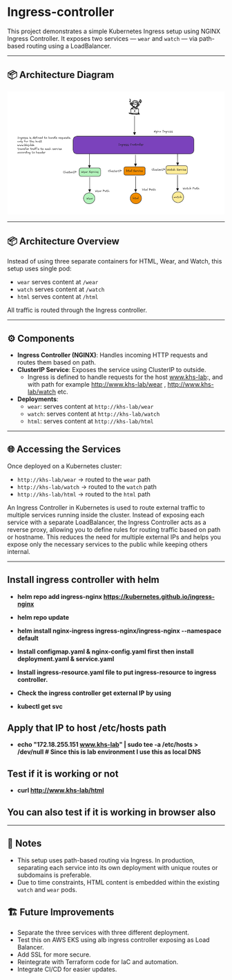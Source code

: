 # Ingress-controller
This project demonstrates a simple Kubernetes Ingress setup using NGINX Ingress Controller. It exposes two services — `wear` and `watch` — via path-based routing using a LoadBalancer.

---
## 📦 Architecture Diagram

![Architecture](https://github.com/KHS-cpu/ingress-controller/blob/main/ingress%20controller.png)

---

## 📦 Architecture Overview

Instead of using three separate containers for HTML, Wear, and Watch, this setup uses single pod:
- `wear` serves content at `/wear`
- `watch` serves content at `/watch`
- `html` serves content at `/html`

All traffic is routed through the Ingress controller.

---

## ⚙️ Components

- **Ingress Controller (NGINX)**: Handles incoming HTTP requests and routes them based on path.
- **ClusterIP Service**: Exposes the service using ClusterIP to outside.
  - Ingress is defined to handle requests for the host www.khs-lab:, and with path for example http://www.khs-lab/wear , http://www.khs-lab/watch etc.
- **Deployments**:
  - `wear`: serves content at `http://khs-lab/wear`
  - `watch`: serves content at `http://khs-lab/watch`
  - `html`: serves content at `http://khs-lab/html`

---

## 🌐 Accessing the Services

Once deployed on a Kubernetes cluster:

- `http://khs-lab/wear` → routed to the `wear` path
- `http://khs-lab/watch` → routed to the `watch` path
- `http://khs-lab/html` → routed to the `html` path


An Ingress Controller in Kubernetes is used to route external traffic to multiple services running inside the cluster. Instead of exposing each service with a separate LoadBalancer, the Ingress Controller acts as a reverse proxy, allowing you to define rules for routing traffic based on path or hostname. This reduces the need for multiple external IPs and helps you expose only the necessary services to the public while keeping others internal.

---

## Install ingress controller with helm
- **helm repo add ingress-nginx https://kubernetes.github.io/ingress-nginx**
- **helm repo update**
- **helm install nginx-ingress ingress-nginx/ingress-nginx --namespace default**

- **Install configmap.yaml & nginx-config.yaml first then install deployment.yaml & service.yaml**
- **Install ingress-resource.yaml file to put ingress-resource to ingress controller.**
- **Check the ingress controller get external IP by using**
- **kubectl get svc**

## Apply that IP to host /etc/hosts path
- **echo "172.18.255.151 www.khs-lab" | sudo tee -a /etc/hosts > /dev/null  # Since this is lab environment I use this as local DNS**

## Test if it is working or not
- **curl http://www.khs-lab/html**

## You can also test if it is working in browser also

---

## 🚧 Notes

- This setup uses path-based routing via Ingress. In production, separating each service into its own deployment with unique routes or subdomains is preferable.
- Due to time constraints, HTML content is embedded within the existing `watch` and `wear` pods.

## 🏗️ Future Improvements

- Separate the three services with three different deployment.
- Test this on AWS EKS using alb ingress controller exposing as Load Balancer.
- Add SSL for more secure.
- Reintegrate with Terraform code for IaC and automation.
- Integrate CI/CD for easier updates.
